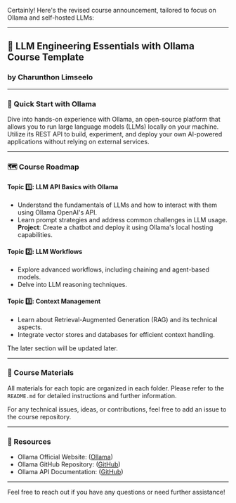 Certainly! Here's the revised course announcement, tailored to focus on Ollama and self-hosted LLMs:

---

## 🧠 LLM Engineering Essentials with Ollama Course Template

### by Charunthon Limseelo

---

### 🔧 Quick Start with Ollama

Dive into hands-on experience with Ollama, an open-source platform that allows you to run large language models (LLMs) locally on your machine. Utilize its REST API to build, experiment, and deploy your own AI-powered applications without relying on external services.

---

### 🗺️ Course Roadmap

#### Topic 1️⃣: LLM API Basics with Ollama

* Understand the fundamentals of LLMs and how to interact with them using Ollama OpenAI's API.
* Learn prompt strategies and address common challenges in LLM usage.
  **Project**: Create a chatbot and deploy it using Ollama's local hosting capabilities.

#### Topic 2️⃣: LLM Workflows

* Explore advanced workflows, including chaining and agent-based models.
* Delve into LLM reasoning techniques.

#### Topic 3️⃣: Context Management

* Learn about Retrieval-Augmented Generation (RAG) and its technical aspects.
* Integrate vector stores and databases for efficient context handling.

The later section will be updated later.

---

### 📁 Course Materials

All materials for each topic are organized in each folder. Please refer to the `README.md` for detailed instructions and further information.

For any technical issues, ideas, or contributions, feel free to add an issue to the course repository.

---

### 🔗 Resources

* Ollama Official Website: ([Ollama][1])
* Ollama GitHub Repository: ([GitHub][2])
* Ollama API Documentation: ([GitHub][3])

---

Feel free to reach out if you have any questions or need further assistance!

[1]: https://ollama.com/?utm_source=chatgpt.com "Ollama"
[2]: https://github.com/ollama/ollama?utm_source=chatgpt.com "ollama/ollama: Get up and running with Llama 3.3, DeepSeek-R1 ..."
[3]: https://github.com/ollama/ollama/blob/main/docs/api.md?utm_source=chatgpt.com "ollama/docs/api.md at main · ollama/ollama - GitHub"

